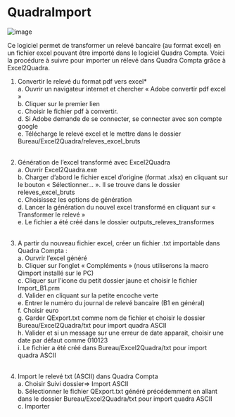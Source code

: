 # QuadraImport
![image](https://github.com/CaptainCoding7/QuadraImport/assets/46071575/b8bfdeb4-cccb-4a58-b984-01aa069ff70b)

Ce logiciel permet de transformer un relevé bancaire (au format excel) en un fichier excel pouvant être importé dans le logiciel Quadra Compta. Voici la procédure à suivre pour importer un rélevé dans Quadra Compta grâce à Excel2Quadra.<br>
1.	Convertir le relevé du format pdf vers excel*<br>
  a.	Ouvrir un navigateur internet et chercher « Adobe convertir  pdf excel »<br>
  b.	Cliquer sur le premier lien<br>
  c.	Choisir le fichier pdf à convertir.<br>
  d.	Si Adobe demande de se connecter, se connecter avec son compte google<br>
  e.	Télécharge le relevé excel et le mettre dans le dossier Bureau/Excel2Quadra/releves_excel_bruts <br><br>
2.	Génération de l’excel transformé avec Excel2Quadra<br>
  a.	Ouvrir Excel2Quadra.exe<br>
  b.	Charger d’abord le fichier excel d’origine (format .xlsx) en cliquant sur le bouton « Sélectionner… ». Il se trouve dans le dossier releves_excel_bruts<br>
  c.	Choisissez les options de génération<br>
  d.	Lancer la génération du nouvel excel transformé en cliquant sur « Transformer le relevé »<br>
  e.	Le fichier a été créé dans le dossier outputs_releves_transformes<br><br>

3.	A partir du nouveau fichier excel, créer un fichier .txt importable dans Quadra Compta :<br>
  a.	Ourvrir l’excel généré<br>
  b.	Cliquer sur l’onglet « Compléments » (nous utiliserons la macro Qimport installé sur le PC)<br>
  c.	Cliquer sur l’icone du petit dossier jaune et choisir le fichier Import_B1.prm<br>
  d.	Valider en cliquant sur la petite encoche verte<br>
  e.	Entrer le numéro du journal de relevé bancaire (B1 en général)<br>
  f.	Choisir euro<br>
  g.	Garder QExport.txt comme nom de fichier et choisir le dossier Bureau/Excel2Quadra/txt pour import quadra ASCII<br>
  h.	Valider et si un message sur une erreur de date apparait, choisir une date par défaut comme 010123<br>
  i.	Le fichier a été créé dans Bureau/Excel2Quadra/txt pour import quadra ASCII<br><br>

4.	Import le relevé txt (ASCII) dans Quadra Compta<br>
  a.	Choisir Suivi dossier=> Import ASCII<br>
  b.	Sélectionner le fichier QExport.txt généré précédemment en allant dans le dossier Bureau/Excel2Quadra/txt pour import quadra ASCII<br>
  c.	Importer <br>


